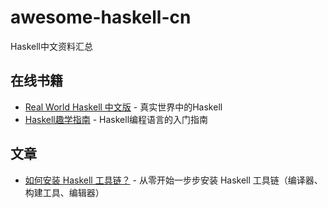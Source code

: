 # awesome-haskell-cn
Haskell中文资料汇总

## 在线书籍

* [Real World Haskell 中文版](http://cnhaskell.com/) - 真实世界中的Haskell
* [Haskell趣学指南](https://flaneur2020.github.io/lyah/) - Haskell编程语言的入门指南

## 文章

* [如何安装 Haskell 工具链？](https://mirror.xyz/0xdB4907968b599f0fb530693eF457BdE801544031/sG9PAIIVhL7urJNSze_xnjg409QYGZFgvmnqxUriuOk) - 从零开始一步步安装 Haskell 工具链（编译器、构建工具、编辑器）
